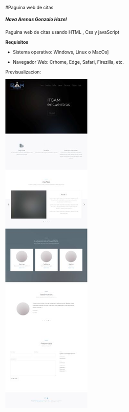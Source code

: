 #Paguina web de citas
##### Nava Arenas Gonzalo Hazel
Paguina web de citas usando HTML , Css y javaScript

**Requisitos**
- Sistema operativo: Windows, Linux o MacOs]

- Navegador Web: Crhome, Edge, Safari, Firezilla, etc.


Previsualizacion:

![Previsualizacion](https://github.com/GonzaloHazel/Pcitas/blob/main/assets/images/preview.jpg)
